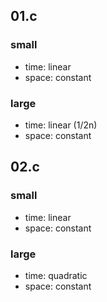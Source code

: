 ## 01.c
### small
- time: linear
- space: constant
### large
- time: linear (1/2n)
- space: constant

## 02.c
### small
- time: linear
- space: constant
### large
- time: quadratic
- space: constant
